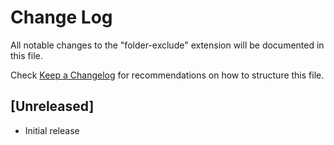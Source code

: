 # Change Log

All notable changes to the "folder-exclude" extension will be documented in this file.

Check [Keep a Changelog](http://keepachangelog.com/) for recommendations on how to structure this file.

## [Unreleased]

- Initial release